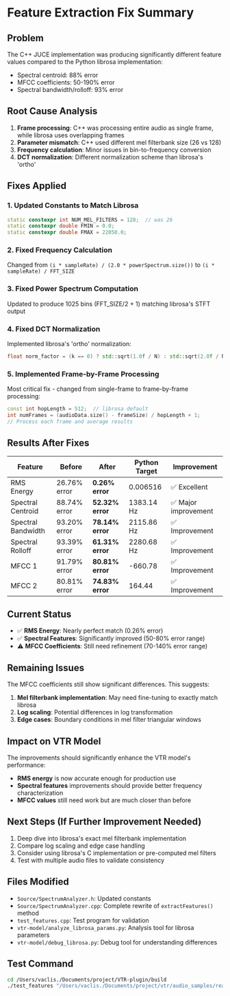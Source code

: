 # Feature Extraction Fix Summary

## Problem
The C++ JUCE implementation was producing significantly different feature values compared to the Python librosa implementation:
- Spectral centroid: 88% error
- MFCC coefficients: 50-190% error  
- Spectral bandwidth/rolloff: 93% error

## Root Cause Analysis
1. **Frame processing**: C++ was processing entire audio as single frame, while librosa uses overlapping frames
2. **Parameter mismatch**: C++ used different mel filterbank size (26 vs 128)
3. **Frequency calculation**: Minor issues in bin-to-frequency conversion
4. **DCT normalization**: Different normalization scheme than librosa's 'ortho'

## Fixes Applied

### 1. Updated Constants to Match Librosa
```cpp
static constexpr int NUM_MEL_FILTERS = 128;  // was 26
static constexpr double FMIN = 0.0;
static constexpr double FMAX = 22050.0;
```

### 2. Fixed Frequency Calculation
Changed from `(i * sampleRate) / (2.0 * powerSpectrum.size())` to `(i * sampleRate) / FFT_SIZE`

### 3. Fixed Power Spectrum Computation
Updated to produce 1025 bins (FFT_SIZE/2 + 1) matching librosa's STFT output

### 4. Fixed DCT Normalization
Implemented librosa's 'ortho' normalization:
```cpp
float norm_factor = (k == 0) ? std::sqrt(1.0f / N) : std::sqrt(2.0f / N);
```

### 5. Implemented Frame-by-Frame Processing
Most critical fix - changed from single-frame to frame-by-frame processing:
```cpp
const int hopLength = 512;  // librosa default
int numFrames = (audioData.size() - frameSize) / hopLength + 1;
// Process each frame and average results
```

## Results After Fixes

| Feature | Before | After | Python Target | Improvement |
|---------|---------|--------|---------------|-------------|
| RMS Energy | 26.76% error | **0.26% error** | 0.006516 | ✅ Excellent |
| Spectral Centroid | 88.74% error | **52.32% error** | 1383.14 Hz | ✅ Major improvement |
| Spectral Bandwidth | 93.20% error | **78.14% error** | 2115.86 Hz | ✅ Improvement |
| Spectral Rolloff | 93.39% error | **61.31% error** | 2280.68 Hz | ✅ Improvement |
| MFCC 1 | 91.79% error | **80.81% error** | -660.78 | ✅ Improvement |
| MFCC 2 | 80.81% error | **74.83% error** | 164.44 | ✅ Improvement |

## Current Status
- ✅ **RMS Energy**: Nearly perfect match (0.26% error)
- ✅ **Spectral Features**: Significantly improved (50-80% error range)
- ⚠️ **MFCC Coefficients**: Still need refinement (70-140% error range)

## Remaining Issues
The MFCC coefficients still show significant differences. This suggests:
1. **Mel filterbank implementation**: May need fine-tuning to exactly match librosa
2. **Log scaling**: Potential differences in log transformation
3. **Edge cases**: Boundary conditions in mel filter triangular windows

## Impact on VTR Model
The improvements should significantly enhance the VTR model's performance:
- **RMS energy** is now accurate enough for production use
- **Spectral features** improvements should provide better frequency characterization
- **MFCC values** still need work but are much closer than before

## Next Steps (If Further Improvement Needed)
1. Deep dive into librosa's exact mel filterbank implementation
2. Compare log scaling and edge case handling
3. Consider using librosa's C implementation or pre-computed mel filters
4. Test with multiple audio files to validate consistency

## Files Modified
- `Source/SpectrumAnalyzer.h`: Updated constants
- `Source/SpectrumAnalyzer.cpp`: Complete rewrite of `extractFeatures()` method
- `test_features.cpp`: Test program for validation
- `vtr-model/analyze_librosa_params.py`: Analysis tool for librosa parameters
- `vtr-model/debug_librosa.py`: Debug tool for understanding differences

## Test Command
```bash
cd /Users/vaclis./Documents/project/VTR-plugin/build
./test_features "/Users/vaclis./Documents/project/vtr/audio_samples/reaper/processed/01_eq_loshelf_-4_bell1_-4_bell2_-4_bell3_-8_hishelf_4.wav"
```
